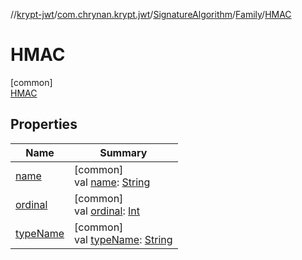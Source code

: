 //[krypt-jwt](../../../../../index.md)/[com.chrynan.krypt.jwt](../../../index.md)/[SignatureAlgorithm](../../index.md)/[Family](../index.md)/[HMAC](index.md)

# HMAC

[common]\
[HMAC](index.md)

## Properties

| Name | Summary |
|---|---|
| [name](../../-p-s512/index.md#-372974862%2FProperties%2F1517416856) | [common]<br>val [name](../../-p-s512/index.md#-372974862%2FProperties%2F1517416856): [String](https://kotlinlang.org/api/latest/jvm/stdlib/kotlin/-string/index.html) |
| [ordinal](../../-p-s512/index.md#-739389684%2FProperties%2F1517416856) | [common]<br>val [ordinal](../../-p-s512/index.md#-739389684%2FProperties%2F1517416856): [Int](https://kotlinlang.org/api/latest/jvm/stdlib/kotlin/-int/index.html) |
| [typeName](../type-name.md) | [common]<br>val [typeName](../type-name.md): [String](https://kotlinlang.org/api/latest/jvm/stdlib/kotlin/-string/index.html) |
